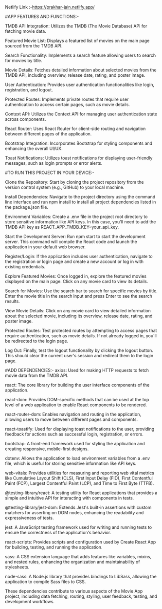 Netlify Link :-https://prakhar-jain.netlify.app/


#APP FEATURES AND FUNCTIONS:-

TMDB API Integration: Utilizes the TMDB (The Movie Database) API for fetching movie data.

Featured Movie List: Displays a featured list of movies on the main page sourced from the TMDB API.

Search Functionality: Implements a search feature allowing users to search for movies by title.

Movie Details: Fetches detailed information about selected movies from the TMDB API, including overview, release date, rating, and poster image.

User Authentication: Provides user authentication functionalities like login, registration, and logout.

Protected Routes: Implements private routes that require user authentication to access certain pages, such as movie details.

Context API: Utilizes the Context API for managing user authentication state across components.

React Router: Uses React Router for client-side routing and navigation between different pages of the application.

Bootstrap Integration: Incorporates Bootstrap for styling components and enhancing the overall UI/UX.

Toast Notifications: Utilizes toast notifications for displaying user-friendly messages, such as login prompts or error alerts.





#TO RUN THIS PROJECT IN YOUR DEVICE:-

Clone the Repository: Start by cloning the project repository from the version control system (e.g., GitHub) to your local machine.

Install Dependencies: Navigate to the project directory using the command line interface and run npm install to install all project dependencies listed in the package.json file.

Environment Variables: Create a .env file in the project root directory to store sensitive information like API keys. In this case, you'll need to add the TMDB API key as REACT_APP_TMDB_KEY=your_api_key.

Start the Development Server: Run npm start to start the development server. This command will compile the React code and launch the application in your default web browser.

Register/Login: If the application includes user authentication, navigate to the registration or login page and create a new account or log in with existing credentials.

Explore Featured Movies: Once logged in, explore the featured movies displayed on the main page. Click on any movie card to view its details.

Search for Movies: Use the search bar to search for specific movies by title. Enter the movie title in the search input and press Enter to see the search results.

View Movie Details: Click on any movie card to view detailed information about the selected movie, including its overview, release date, rating, and poster image.

Protected Routes: Test protected routes by attempting to access pages that require authentication, such as movie details. If not already logged in, you'll be redirected to the login page.

Log Out: Finally, test the logout functionality by clicking the logout button. This should clear the current user's session and redirect them to the login page.




#ADD DEPENDENCIES:-
axios: Used for making HTTP requests to fetch movie data from the TMDB API.

react: The core library for building the user interface components of the application.

react-dom: Provides DOM-specific methods that can be used at the top level of a web application to enable React components to be rendered.

react-router-dom: Enables navigation and routing in the application, allowing users to move between different pages and components.

react-toastify: Used for displaying toast notifications to the user, providing feedback for actions such as successful login, registration, or errors.

bootstrap: A front-end framework used for styling the application and creating responsive, mobile-first designs.

dotenv: Allows the application to load environment variables from a .env file, which is useful for storing sensitive information like API keys.

web-vitals: Provides utilities for measuring and reporting web vital metrics like Cumulative Layout Shift (CLS), First Input Delay (FID), First Contentful Paint (FCP), Largest Contentful Paint (LCP), and Time to First Byte (TTFB).

@testing-library/react: A testing utility for React applications that provides a simple and intuitive API for interacting with components in tests.

@testing-library/jest-dom: Extends Jest's built-in assertions with custom matchers for asserting on DOM nodes, enhancing the readability and expressiveness of tests.

jest: A JavaScript testing framework used for writing and running tests to ensure the correctness of the application's behavior.

react-scripts: Provides scripts and configuration used by Create React App for building, testing, and running the application.

sass: A CSS extension language that adds features like variables, mixins, and nested rules, enhancing the organization and maintainability of stylesheets.

node-sass: A Node.js library that provides bindings to LibSass, allowing the application to compile Sass files to CSS.

These dependencies contribute to various aspects of the Movie App project, including data fetching, routing, styling, user feedback, testing, and development workflows.


